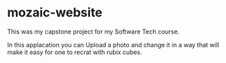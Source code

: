# mozaic-website
This was my capstone project for my Software Tech course.

In this applacation you can Upload a photo and change it in a way that will make it easy for one to recrat with rubix cubes.
